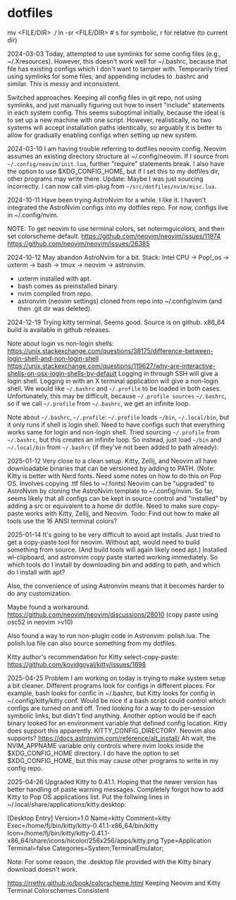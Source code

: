 # dotfiles

mv <FILE/DIR> ./
ln -sr <FILE/DIR> <LINK> # s for symbolic, r for relative (to current dir)

2024-03-03
Today, attempted to use symlinks for some config files (e.g., ~/.Xresources).
However, this doesn't work well for ~/.bashrc, because that file has existing configs
which I don't want to tamper with.
Temporarily tried using symlinks for some files, and appending includes to .bashrc and similar.
This is messy and inconsistent.

Switched approaches. Keeping all config files in git repo, not using symlinks,
and just manually figuring out how to insert "include" statements in each system config.
This seems suboptimal initially, because the ideal is to set up a new machine with one script.
However, realistically, no two systems will accept installation paths identically,
so arguably it is better to allow for gradually enabling configs when setting up new system.

2024-03-10
I am having trouble referring to dotfiles neovim config.
Neovim assumes an existing directory structure at ~/.config/neovim.
If I source from `~/.config/neovim/init.lua`, further "require" statements break.
I also have the option to use $XDG_CONFIG_HOME,
but if I set this to my dotfiles dir, other programs may write there.
Update: Maybe I was just sourcing incorrectly.
I can now call vim-plug from `~/src/dotfiles/nvim/misc.lua`.

2024-10-11
Have been trying AstroNvim for a while. I like it.
I haven't integrated the AstroNvim configs into my dotfiles repo.
For now, configs live in ~/.config/nvim.

NOTE: To get neovim to use terminal colors, set notermguicolors, and then set colorscheme default.
https://github.com/neovim/neovim/issues/11974
https://github.com/neovim/neovim/issues/26385


2024-10-12
May abandon AstroNvim for a bit.
Stack: Intel CPU -> Pop!_os -> uxterm -> bash -> tmux -> neovim -> astronvim.

- uxterm installed with apt.
- bash comes as preinstalled binary.
- nvim compiled from repo.
- astronvim (neovim settings) cloned from repo into ~/.config/nvim (and then .git dir was deleted).

2024-12-19
Trying kitty terminal. Seems good. Source is on github. x86_64 build is available in github releases.

Note about login vs non-login shells:
https://unix.stackexchange.com/questions/38175/difference-between-login-shell-and-non-login-shell
https://unix.stackexchange.com/questions/119627/why-are-interactive-shells-on-osx-login-shells-by-default
Logging in through SSH will give a login shell. Logging in with an X terminal application will give a non-login shell.
We would like `~/.bashrc` and `~/.profile` to be loaded in both cases.
Unfortunately, this may be difficult, because `~/.profile sources` `~/.bashrc`,
so if we call `~/.profile` from `~/.bashrc`, we get an infinite loop.

Note about `~/.bashrc`, `~/.profile`:
`~/.profile` loads `~/bin`, `~/.local/bin`, but it only runs if shell is login shell.
Need to have configs such that everything works same for login and non-login shell.
Tried sourcing `~/.profile` from `~/.bashrc`, but this creates an infinite loop.
So instead, just load `~/bin` and `~/.local/bin` from `~/.bashrc` 
(if they've not been added to path already).

2025-01-12
Very close to a clean setup.
Kitty, Zellij, and Neovim all have downloadable binaries that can be versioned by adding to PATH.
(Note: Kitty is better with Nerd fonts. Need some notes on how to do this on Pop OS. Involves copying .ttf files to ~/.fonts)
Neovim can be "upgraded" to AstroNvim by cloning the AstroNvim template to ~/.config/nvim.
So far, seems likely that all configs can be kept in source control and "installed" by adding a src or equivalent to a home dir dotfile.
Need to make sure copy-paste works with Kitty, Zellij, and Neovim.
Todo: Find out how to make all tools use the 16 ANSI terminal colors?

2025-01-14
It's going to be very difficult to avoid apt installs.
Just tried to get a copy-paste tool for neovim. 
Without apt, would need to build something from source. (And build tools will again likely need apt.)
Installed wl-clipboard, and astronvim copy paste started working immediately.
So which tools do I install by downloading bin and adding to path, and which do I install with apt?

Also, the convenience of using Astronvim means that it becomes harder to do any customization.

Maybe found a workaround.
https://github.com/neovim/neovim/discussions/28010
(copy paste using osc52 in neovim >v10)

Also found a way to run non-plugin code in Astronvim: polish.lua.
The polish.lua file can also source something from my dotfiles.

Kitty author's recommendation for Kitty select-copy-paste:
https://github.com/kovidgoyal/kitty/issues/1698

2025-04-25
Problem I am working on today is trying to make system setup a bit cleaner.
Different programs look for configs in different places.
For example, bash looks for confic in ~/.bashrc, but Kitty looks for config in ~/.config/kitty/kitty.conf.
Would be nice if a bash script could control which configs are turned on and off.
Tried looking for a way to do per-session symbolic links, but didn't find anything.
Another option would be if each binary looked for an environment variable that defined config location.
Kitty does support this apparently. KITTY_CONFIG_DIRECTORY.
Neovim also supports? https://docs.astronvim.com/reference/alt_install/
Ah wait, the NVIM_APPNAME variable only controls where nvim looks inside the $XDG_CONFIG_HOME directory.
I do have the option to set $XDG_CONFIG_HOME, but this may cause other programs to write in my config repo.

2025-04-26
Upgraded Kitty to 0.41.1. Hoping that the newer version has better handling of paste warning messages.
Completely forgot how to add Kitty to Pop OS applications list.
Put the follwing lines in ~/.local/share/applications/kitty.desktop:

[Desktop Entry]
Version=1.0
Name=kitty
Comment=kitty
Exec=/home/fj/bin/kitty/kitty-0.41.1-x86_64/bin/kitty
Icon=/home/fj/bin/kitty/kitty-0.41.1-x86_64/share/icons/hicolor/256x256/apps/kitty.png
Type=Application
Terminal=false
Categories=System;TerminalEmulator;

Note: For some reason, the .desktop file provided with the Kitty binary download doesn't work.

https://rrethy.github.io/book/colorscheme.html
Keeping Neovim and Kitty Terminal Colorschemes Consistent
